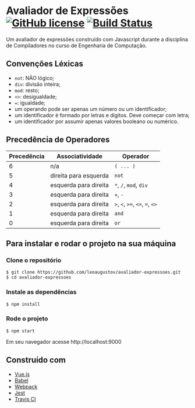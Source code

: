 # Avaliador de Expressões [![GitHub license](https://img.shields.io/badge/license-MIT-blue.svg)](https://github.com/leoaugustov/avaliador-expressoes/blob/master/LICENSE) [![Build Status](https://travis-ci.org/leoaugustov/avaliador-expressoes.svg?branch=master)](https://travis-ci.org/leoaugustov/avaliador-expressoes)

Um avaliador de expressões construído com Javascript durante a disciplina de Compiladores no curso de Engenharia de Computação.

## Convenções Léxicas
 - `not`: NÃO lógico;
 - `div`: divisão inteira;
 - `mod`: resto;
 - `<>`: desigualdade;
 - `=`: igualdade;
 - um operando pode ser apenas um número ou um identificador;
 - um identificador é formado por letras e dígitos. Deve começar com letra;
 - um identificador por assumir apenas valores booleano ou numérico.

## Precedência de Operadores
| Precedência | Associatividade | Operador |
|--|--|--|
| 6 | n/a | `( ... )` |
| 5 | direita para esquerda | `not` |
| 4 | esquerda para direita | `*`, `/`, `mod`, `div` |
| 3 | esquerda para direita | `+`, `-` |
| 2 | esquerda para direita | `>`, `<`, `>=`, `<=`, `=`, `<>` |
| 1 | esquerda para direita | `and` |
| 0 | esquerda para direita | `or` |

## Para instalar e rodar o projeto na sua máquina
### Clone o repositório
    $ git clone https://github.com/leoaugustov/avaliador-expressoes.git
    $ cd avaliador-expressoes

### Instale as dependências
    $ npm install

### Rode o projeto
    $ npm start

Em seu navegador acesse http://localhost:9000

## Construído com
- [Vue.js](https://br.vuejs.org/index.html)
- [Babel](https://babeljs.io/)
- [Webpack](https://webpack.js.org/)
- [Jest](https://jestjs.io/)
- [Travis CI](https://travis-ci.com/)